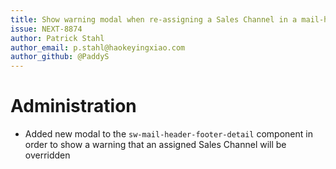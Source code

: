 ```yaml
---
title: Show warning modal when re-assigning a Sales Channel in a mail-header-footer template
issue: NEXT-8874
author: Patrick Stahl
author_email: p.stahl@haokeyingxiao.com 
author_github: @PaddyS
---
```


# Administration
* Added new modal to the `sw-mail-header-footer-detail` component in order to show a warning that an assigned Sales Channel will be overridden
